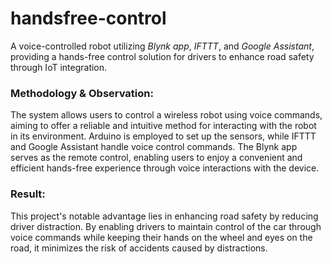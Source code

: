 # handsfree-control

A voice-controlled robot utilizing *Blynk app*, *IFTTT*, and *Google Assistant*, providing a hands-free control solution for drivers to enhance road safety through IoT integration.

### Methodology & Observation:
The system allows users to control a wireless robot using voice commands, aiming to offer a reliable and intuitive method for interacting with the robot in its environment. Arduino is employed to set up the sensors, while IFTTT and Google Assistant handle voice control commands. The Blynk app serves as the remote control, enabling users to enjoy a convenient and efficient hands-free experience through voice interactions with the device. 

### Result:
This project's notable advantage lies in enhancing road safety by reducing driver distraction. By enabling drivers to maintain control of the car through voice commands while keeping their hands on the wheel and eyes on the road, it minimizes the risk of accidents caused by distractions.
